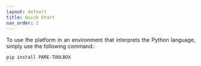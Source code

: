 ```yaml
---
layout: default
title: Quick Start
nav_order: 2
---
```


<p align="justify">To use the platform in an environment that interprets the Python language, simply use the following command:.</p>

```python
pip install PARE-TOOLBOX
```

